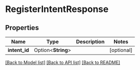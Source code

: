 # RegisterIntentResponse

## Properties

| Name          | Type               | Description | Notes      |
| ------------- | ------------------ | ----------- | ---------- |
| **intent_id** | Option<**String**> |             | [optional] |

[[Back to Model list]](../README.md#documentation-for-models) [[Back to API list]](../README.md#documentation-for-api-endpoints) [[Back to README]](../README.md)
